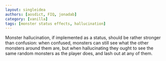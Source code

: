 ```yaml
---
layout: singleidea
authors: [aosdict, FIQ, jonadab]
category: [vanilla]
tags: [monster status effects, hallucination]
---
```

Monster hallucination, if implemented as a status, should be rather stronger than confusion: when confused, monsters can still see what the other monsters around them are, but when hallucinating they ought to see the same random monsters as the player does, and lash out at any of them.
